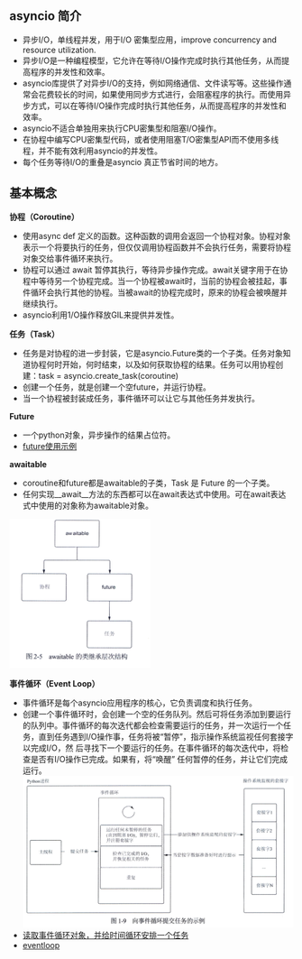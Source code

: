 ## asyncio 简介
- 异步I/O，单线程并发，用于I/O 密集型应用，improve concurrency and resource utilization.
- 异步I/O是一种编程模型，它允许在等待I/O操作完成时执行其他任务，从而提高程序的并发性和效率。
- asyncio库提供了对异步I/O的支持，例如网络通信、文件读写等。这些操作通常会花费较长的时间，如果使用同步方式进行，会阻塞程序的执行。而使用异步方式，可以在等待I/O操作完成时执行其他任务，从而提高程序的并发性和效率。
- asyncio不适合单独用来执行CPU密集型和阻塞I/O操作。
- 在协程中编写CPU密集型代码，或者使用阻塞T/O密集型API而不使用多线程，并不能有效利用asyncio的并发性。
- 每个任务等待I/O的重叠是asyncio 真正节省时间的地方。

## 基本概念
**协程（Coroutine）**
- 使用async def 定义的函数。这种函数的调用会返回一个协程对象。协程对象表示一个将要执行的任务，但仅仅调用协程函数并不会执行任务，需要将协程对象交给事件循环来执行。
- 协程可以通过 await 暂停其执行，等待异步操作完成。await关键字用于在协程中等待另一个协程完成。当一个协程被await时，当前的协程会被挂起，事件循环会执行其他的协程。当被await的协程完成时，原来的协程会被唤醒并继续执行。
- asyncio利用1/O操作释放GIL来提供并发性。

**任务（Task）**
- 任务是对协程的进一步封装，它是asyncio.Future类的一个子类。任务对象知道协程何时开始，何时结束，以及如何获取协程的结果。任务可以用协程创建：task = asyncio.create_task(coroutine)
- 创建一个任务，就是创建一个空future，并运行协程。
- 当一个协程被封装成任务，事件循环可以让它与其他任务并发执行。

**Future**
- 一个python对象，异步操作的结果占位符。
- [future使用示例](futureExample.py)

**awaitable**
- coroutine和future都是awaitable的子类，Task 是 Future 的一个子类。
- 任何实现__await__方法的东西都可以在await表达式中使用。可在await表达式中使用的对象称为awaitable对象。

<img src=images/awaitable.jpg width=250 height=265 />

**事件循环（Event Loop）**
- 事件循环是每个asyncio应用程序的核心，它负责调度和执行任务。
- 创建一个事件循环时，会创建一个空的任务队列。然后可将任务添加到要运行的队列中。事件循环的每次迭代都会检查需要运行的任务，并一次运行一个任务，直到任务遇到I/O操作事，任务将被“暂停”，指示操作系统监视任何套接字以完成I/O，然 后寻找下一个要运行的任务。在事件循环的每次迭代中，将检查是否有I/O操作已完成。如果有，将“唤醒” 任何暂停的任务，并让它们完成运行。
![这是图片](images/eventloop.jpg "event loop")
- [读取事件循环对象，并给时间循环安排一个任务](runningloop.py)
- [eventloop](https://docs.python.org/zh-cn/3/library/asyncio-eventloop.html)


